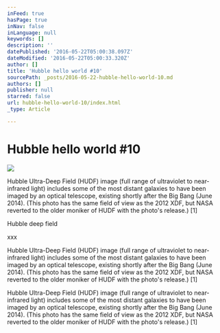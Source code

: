 ```yaml
---
inFeed: true
hasPage: true
inNav: false
inLanguage: null
keywords: []
description: ''
datePublished: '2016-05-22T05:00:38.097Z'
dateModified: '2016-05-22T05:00:33.320Z'
author: []
title: 'Hubble hello world #10'
sourcePath: _posts/2016-05-22-hubble-hello-world-10.md
authors: []
publisher: null
starred: false
url: hubble-hello-world-10/index.html
_type: Article

---
```

# Hubble hello world \#10
![](https://the-grid-user-content.s3-us-west-2.amazonaws.com/6ae777bd-52fd-4126-8d65-841cf3db32cf.jpg)

Hubble Ultra-Deep Field (HUDF) image (full range of ultraviolet to near-infrared light) includes some of the most distant galaxies to have been imaged by an optical telescope, existing shortly after the Big Bang (June 2014). (This photo has the same field of view as the 2012 XDF, but NASA reverted to the older moniker of HUDF with the photo's release.) \[1\]

Hubble deep field

xxx

Hubble Ultra-Deep Field (HUDF) image (full range of ultraviolet to near-infrared light) includes some of the most distant galaxies to have been imaged by an optical telescope, existing shortly after the Big Bang (June 2014). (This photo has the same field of view as the 2012 XDF, but NASA reverted to the older moniker of HUDF with the photo's release.) \[1\]

Hubble Ultra-Deep Field (HUDF) image (full range of ultraviolet to near-infrared light) includes some of the most distant galaxies to have been imaged by an optical telescope, existing shortly after the Big Bang (June 2014). (This photo has the same field of view as the 2012 XDF, but NASA reverted to the older moniker of HUDF with the photo's release.) \[1\]
